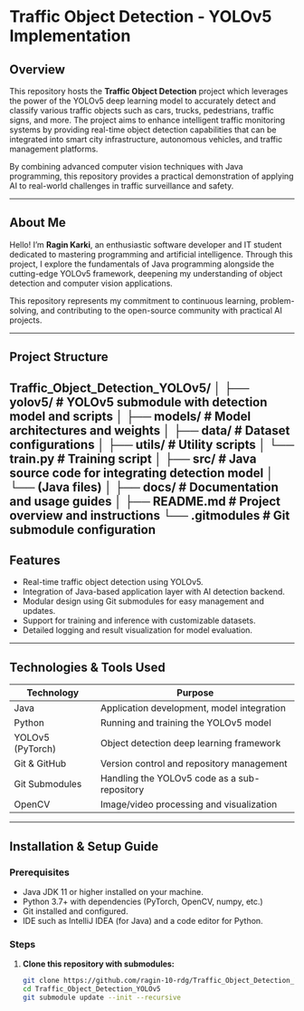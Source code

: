 # Traffic Object Detection - YOLOv5 Implementation

## Overview

This repository hosts the **Traffic Object Detection** project which leverages the power of the YOLOv5 deep learning model to accurately detect and classify various traffic objects such as cars, trucks, pedestrians, traffic signs, and more. The project aims to enhance intelligent traffic monitoring systems by providing real-time object detection capabilities that can be integrated into smart city infrastructure, autonomous vehicles, and traffic management platforms.

By combining advanced computer vision techniques with Java programming, this repository provides a practical demonstration of applying AI to real-world challenges in traffic surveillance and safety.

---

## About Me

Hello! I’m **Ragin Karki**, an enthusiastic software developer and IT student dedicated to mastering programming and artificial intelligence. Through this project, I explore the fundamentals of Java programming alongside the cutting-edge YOLOv5 framework, deepening my understanding of object detection and computer vision applications.

This repository represents my commitment to continuous learning, problem-solving, and contributing to the open-source community with practical AI projects.

---

## Project Structure

Traffic_Object_Detection_YOLOv5/
│
├── yolov5/ # YOLOv5 submodule with detection model and scripts
│ ├── models/ # Model architectures and weights
│ ├── data/ # Dataset configurations
│ ├── utils/ # Utility scripts
│ └── train.py # Training script
│
├── src/ # Java source code for integrating detection model
│ └── (Java files)
│
├── docs/ # Documentation and usage guides
│
├── README.md # Project overview and instructions
└── .gitmodules # Git submodule configuration 
---

## Features

- Real-time traffic object detection using YOLOv5.
- Integration of Java-based application layer with AI detection backend.
- Modular design using Git submodules for easy management and updates.
- Support for training and inference with customizable datasets.
- Detailed logging and result visualization for model evaluation.

---

## Technologies & Tools Used

| Technology       | Purpose                                          |
|------------------|-------------------------------------------------|
| Java             | Application development, model integration      |
| Python           | Running and training the YOLOv5 model            |
| YOLOv5 (PyTorch) | Object detection deep learning framework         |
| Git & GitHub     | Version control and repository management        |
| Git Submodules   | Handling the YOLOv5 code as a sub-repository     |
| OpenCV           | Image/video processing and visualization         |

---

## Installation & Setup Guide

### Prerequisites

- Java JDK 11 or higher installed on your machine.
- Python 3.7+ with dependencies (PyTorch, OpenCV, numpy, etc.)
- Git installed and configured.
- IDE such as IntelliJ IDEA (for Java) and a code editor for Python.

### Steps

1. **Clone this repository with submodules:**

   ```bash
   git clone https://github.com/ragin-10-rdg/Traffic_Object_Detection_YOLOv5.git
   cd Traffic_Object_Detection_YOLOv5
   git submodule update --init --recursive
